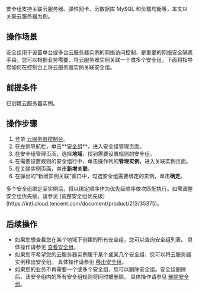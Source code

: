 <dx-alert infotype="explain" title="">
安全组支持关联云服务器、弹性网卡、云数据库 MySQL 和负载均衡等，本文以关联云服务器为例。
</dx-alert>



## 操作场景
安全组用于设置单台或多台云服务器实例的网络访问控制，是重要的网络安全隔离手段。您可以根据业务需要，将云服务器实例关联一个或多个安全组。下面将指导您如何在控制台上将云服务器实例关联安全组。

## 前提条件
已创建云服务器实例。

## 操作步骤
1. 登录 [云服务器控制台](https://console.cloud.tencent.com/cvm/index)。
2. 在左侧导航栏，单击**[安全组](https://console.cloud.tencent.com/cvm/securitygroup)**，进入安全组管理页面。
3. 在安全组管理页面，选择**地域**，找到需要设置规则的安全组。
4. 在需要设置规则的安全组行中，单击操作列的**管理实例**，进入关联实例页面。
5. 在关联实例页面，单击**新增关联**。
6. 在弹出的“新增实例关联”窗口中，勾选安全组需要绑定的实例，单击**确定**。
<dx-alert infotype="explain" title="">
多个安全组绑定至实例后，将以绑定顺序作为优先级顺序依次匹配执行。如需调整安全组优先级，请参见 [调整安全组优先级](https://intl.cloud.tencent.com/document/product/213/35375)。
</dx-alert>



## 后续操作
- 如果您想查看您在某个地域下创建的所有安全组，您可以查询安全组列表。
具体操作请参见 [查看安全组](https://intl.cloud.tencent.com/document/product/213/34828)。
- 如果您不希望您的云服务器实例属于某个或某几个安全组，您可以将云服务器实例移出安全组。
具体操作请参见 [移出安全组](https://intl.cloud.tencent.com/document/product/213/34830)。
- 如果您的业务不再需要一个或多个安全组，您可以删除安全组。安全组删除后，该安全组内的所有安全组规则将同时被删除。
具体操作请参见 [删除安全组](https://intl.cloud.tencent.com/document/product/213/34831)。


